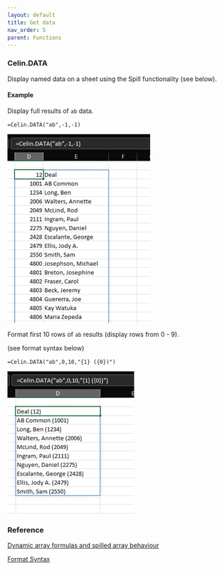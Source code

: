 ```yaml
---
layout: default
title: Get data
nav_order: 5
parent: Functions
---
```


### Celin.DATA

Display named data on a sheet using the Spill functionality (see below).

#### Example

Display full results of `ab` data.

```
=Celin.DATA("ab",-1,-1)
```

![FULL DATA](../img/data-function.png)

Format first 10 rows of `ab` results (display rows from 0 - 9).

(see format syntax below)

```
=Celin.DATA("ab",0,10,"{1} ({0})")
```

![FORMAT DATA](../img/data-format-function.png)

### Reference

[Dynamic array formulas and spilled array behaviour](https://support.microsoft.com/en-us/office/dynamic-array-formulas-and-spilled-array-behavior-205c6b06-03ba-4151-89a1-87a7eb36e531)

[Format Syntax](https://docs.microsoft.com/en-us/dotnet/api/system.string.format?view=net-6.0)
